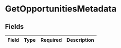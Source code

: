 # GetOpportunitiesMetadata


## Fields

| Field       | Type        | Required    | Description |
| ----------- | ----------- | ----------- | ----------- |
